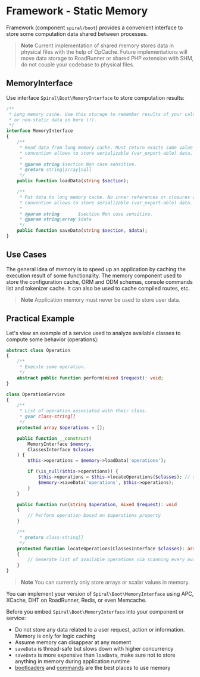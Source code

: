 # Framework - Static Memory

Framework (component `spiral/boot`) provides a convenient interface to store some computation data shared between
processes.

> **Note**
> Current implementation of shared memory stores data in physical files with the help of OpCache. Future implementations
> will move data storage to RoadRunner or shared PHP extension with SHM, do not couple your codebase to physical files.

## MemoryInterface

Use interface `Spiral\Boot\MemoryInterface` to store computation results:

```php
/**
 * Long memory cache. Use this storage to remember results of your calculations, do not store user
 * or non-static data in here (!).
 */
interface MemoryInterface
{
    /**
     * Read data from long memory cache. Must return exacts same value as saved or null. Current
     * convention allows to store serializable (var_export-able) data.
     *
     * @param string $section Non case sensitive.
     * @return string|array|null
     */
    public function loadData(string $section);

    /**
     * Put data to long memory cache. No inner references or closures are allowed. Current
     * convention allows to store serializable (var_export-able) data.
     *
     * @param string       $section Non case sensitive.
     * @param string|array $data
     */
    public function saveData(string $section, $data);
}
```

## Use Cases

The general idea of memory is to speed up an application by caching the execution result of some functionality. The
memory component used to store the configuration cache, ORM and ODM schemas, console commands list and tokenizer cache.
It can also be used to cache compiled routes, etc.

> **Note**
> Application memory must never be used to store user data.

## Practical Example

Let's view an example of a service used to analyze available classes to compute some behavior (operations):

```php
abstract class Operation
{
    /**
     * Execute some operation.
     */
    abstract public function perform(mixed $request): void;
}

class OperationService
{
    /**
     * List of operation associated with their class.
     * @var class-string[] 
     */
    protected array $operations = [];

    public function __construct(
        MemoryInterface $memory, 
        ClassesInterface $classes
    ) {
        $this->operations = $memory->loadData('operations');

        if (\is_null($this->operations)) {
            $this->operations = $this->locateOperations($classes); // slow operation
            $memory->saveData('operations', $this->operations);
        }      
    }

    public function run(string $operation, mixed $request): void
    {
        // Perform operation based on $operations property
    }

    /**
     * @return class-string[]
     */
    protected function locateOperations(ClassesInterface $classes): array
    {
        // Generate list of available operations via scanning every available class
    }
}
```

> **Note**
> You can currently only store arrays or scalar values in memory.

You can implement your version of `Spiral\Boot\MemoryInterface` using APC, XCache, DHT on RoadRunner, Redis, or even
Memcache.

Before you embed `Spiral\Boot\MemoryInterface` into your component or service:

* Do not store any data related to a user request, action or information. Memory is only for logic caching
* Assume memory can disappear at any moment
* `saveData` is thread-safe but slows down with higher concurrency
* `saveData` is more expensive than `loadData`, make sure not to store anything in memory during application runtime
* [bootloaders](/framework/bootloaders.md) and [commands](/console/commands.md) are the best places to use memory
